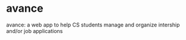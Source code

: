 # avance
avance: a web app to help CS students manage and organize intership and/or job applications
